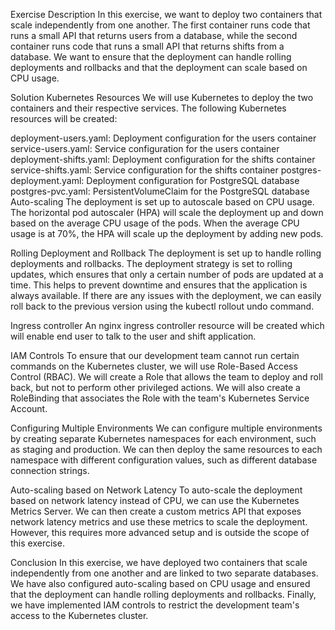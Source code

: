 Exercise Description
In this exercise, we want to deploy two containers that scale independently from one another. The first container runs code that runs a small API that returns users from a database, while the second container runs code that runs a small API that returns shifts from a database. We want to ensure that the deployment can handle rolling deployments and rollbacks and that the deployment can scale based on CPU usage.



Solution
Kubernetes Resources
We will use Kubernetes to deploy the two containers and their respective services. The following Kubernetes resources will be created:

deployment-users.yaml: Deployment configuration for the users container
service-users.yaml: Service configuration for the users container
deployment-shifts.yaml: Deployment configuration for the shifts container
service-shifts.yaml: Service configuration for the shifts container
postgres-deployment.yaml: Deployment configuration for PostgreSQL database
postgres-pvc.yaml: PersistentVolumeClaim for the PostgreSQL database
Auto-scaling
The deployment is set up to autoscale based on CPU usage. The horizontal pod autoscaler (HPA) will scale the deployment up and down based on the average CPU usage of the pods. When the average CPU usage is at 70%, the HPA will scale up the deployment by adding new pods.

Rolling Deployment and Rollback
The deployment is set up to handle rolling deployments and rollbacks. The deployment strategy is set to rolling updates, which ensures that only a certain number of pods are updated at a time. This helps to prevent downtime and ensures that the application is always available. If there are any issues with the deployment, we can easily roll back to the previous version using the kubectl rollout undo command.

Ingress controller
An nginx ingress controller resource will be created which will enable end user to talk to the user and shift application.

IAM Controls
To ensure that our development team cannot run certain commands on the Kubernetes cluster, we will use Role-Based Access Control (RBAC). We will create a Role that allows the team to deploy and roll back, but not to perform other privileged actions. We will also create a RoleBinding that associates the Role with the team's Kubernetes Service Account.

Configuring Multiple Environments
We can configure multiple environments by creating separate Kubernetes namespaces for each environment, such as staging and production. We can then deploy the same resources to each namespace with different configuration values, such as different database connection strings.

Auto-scaling based on Network Latency
To auto-scale the deployment based on network latency instead of CPU, we can use the Kubernetes Metrics Server. We can then create a custom metrics API that exposes network latency metrics and use these metrics to scale the deployment. However, this requires more advanced setup and is outside the scope of this exercise.

Conclusion
In this exercise, we have deployed two containers that scale independently from one another and are linked to two separate databases. We have also configured auto-scaling based on CPU usage and ensured that the deployment can handle rolling deployments and rollbacks. Finally, we have implemented IAM controls to restrict the development team's access to the Kubernetes cluster.




